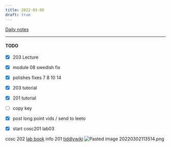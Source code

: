 ```yaml
---
title: 2022-03-09
draft: true
---
```

[Daily notes](out/notes/daily-notes.md)

---

#### TODO
- [x] 203 Lecture
- [x] module 08 swedish fix
- [x] polishes fixes 7 8 10 14 
- [x] 203 tutorial
- [x] 201 tutorial
- [ ] copy key
- [x] post long point vids / send to leeto
- [x] start cosc201 lab03



cosc 202 [lab book](https://cosc202.cspages.otago.ac.nz/lab-book/COSC202LabBook.pdf)
info 201 [tiddlywiki](https://isgb.otago.ac.nz/infosci/INFO201/labs_release/raw/master/output/info201_labs.html#%2FLabs%2FLab%2002%2FLab%202%3A%20Git%20and%20GitBucket:%5B%5B%2FLabs%2FLab%2002%2FLab%202%3A%20Git%20and%20GitBucket%5D%5D)
![Pasted image 20220302113514.png](None)